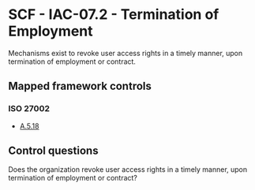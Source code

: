 # SCF - IAC-07.2 - Termination of Employment
Mechanisms exist to revoke user access rights in a timely manner, upon termination of employment or contract.
## Mapped framework controls
### ISO 27002
- [A.5.18](../iso27002/a-5.md#a518)
  
## Control questions
Does the organization revoke user access rights in a timely manner, upon termination of employment or contract?
  